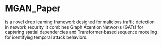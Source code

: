 # MGAN_Paper
is a novel deep learning framework designed for malicious traffic detection in network security. It combines Graph Attention Networks (GATs) for capturing spatial dependencies and Transformer-based sequence modeling for identifying temporal attack behaviors. 
